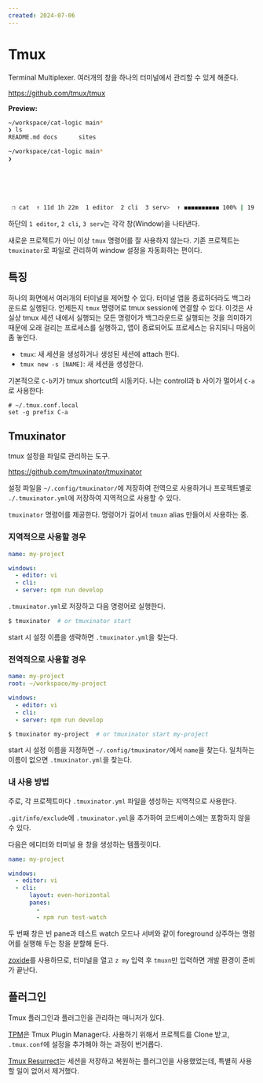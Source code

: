 ```yaml
---
created: 2024-07-06
---
```

# Tmux

Terminal Multiplexer. 여러개의 창을 하나의 터미널에서 관리할 수 있게 해준다.

https://github.com/tmux/tmux

**Preview:**

```bash
~/workspace/cat-logic main*                                                                          19:13:40
❯ ls
README.md docs      sites

~/workspace/cat-logic main*                                                                          19:13:41
❯






 ❐ cat  ↑ 11d 1h 22m  1 editor  2 cli  3 serv>  ↑ ◼◼◼◼◼◼◼◼◼◼ 100% | 19:13 | 28 Aug  park       ip-192-168-0-9
```

하단의 `1 editor`, `2 cli`, `3 serv`는 각각 창(Window)을 나타낸다.

새로운 프로젝트가 아닌 이상 `tmux` 명령어를 잘 사용하지 않는다.
기존 프로젝트는 `tmuxinator`로 파일로 관리하여 window 설정을 자동화하는 편이다.

## 특징

하나의 화면에서 여러개의 터미널을 제어할 수 있다.
터미널 앱을 종료하더라도 백그라운드로 실행된다.
언제든지 `tmux` 명령어로 tmux session에 연결할 수 있다.
이것은 사실상 tmux 세션 내에서 실행되는 모든 명령어가 백그라운드로 실행되는 것을 의미하기 때문에
오래 걸리는 프로세스를 실행하고, 앱이 종료되어도 프로세스는 유지되니 마음이 좀 놓인다.

- `tmux`: 새 세션을 생성하거나 생성된 세션에 attach 한다.
- `tmux new -s [NAME]`: 새 세션을 생성한다.

기본적으로 `C-b`키가 tmux shortcut의 시동키다.
나는 controll과 b 사이가 멀어서 `C-a`로 사용한다:

```
# ~/.tmux.conf.local
set -g prefix C-a
```

## Tmuxinator

tmux 설정을 파일로 관리하는 도구.

https://github.com/tmuxinator/tmuxinator

설정 파일을 `~/.config/tmuxinator/`에 저장하여 전역으로 사용하거나
프로젝트별로 `./.tmuxinator.yml`에 저장하여 지역적으로 사용할 수 있다.

`tmuxinator` 명령어를 제공한다. 명렁어가 길어서 `tmuxn` alias 만들어서 사용하는 중.

### 지역적으로 사용할 경우

```yaml
name: my-project

windows:
  - editor: vi
  - cli:
  - server: npm run develop
```

`.tmuxinator.yml`로 저장하고 다음 명령어로 실행한다.

```bash
$ tmuxinator  # or tmuxinator start
```

start 시 설정 이름을 생략하면 `.tmuxinator.yml`을 찾는다.

### 전역적으로 사용할 경우

```yaml
name: my-project
root: ~/workspace/my-project

windows:
  - editor: vi
  - cli:
  - server: npm run develop
```

```bash
$ tmuxinator my-project  # or tmuxinator start my-project
```

start 시 설정 이름을 지정하면 `~/.config/tmuxinator/`에서 `name`을 찾는다.
일치하는 이름이 없으면 `.tmuxinator.yml`을 찾는다.

### 내 사용 방법

주로, 각 프로젝트마다 `.tmuxinator.yml` 파일을 생성하는 지역적으로 사용한다.

`.git/info/exclude`에 `.tmuxinator.yml`을 추가하여 코드베이스에는 포함하지 않을 수 있다.

다음은 에디터와 터미널 용 창을 생성하는 템플릿이다.

```yaml
name: my-project

windows:
  - editor: vi
  - cli:
      layout: even-horizontal
      panes:
        -
        - npm run test-watch
```

두 번째 창은 빈 pane과 테스트 watch 모드나 서버와 같이 foreground 상주하는 명령어를 실행해 두는 창을 분할해 둔다.

[zoxide](https://github.com/ajeetdsouza/zoxide)를 사용하므로,
터미널을 열고 `z my` 입력 후 `tmuxn`만 입력하면 개발 환경이 준비가 끝난다.

## 플러그인

Tmux 플러그인과 플러그인을 관리하는 매니저가 있다.

[TPM](https://github.com/tmux-plugins/tpm)은 Tmux Plugin Manager다.
사용하기 위해서 프로젝트를 Clone 받고, `.tmux.conf`에 설정을 추가해야 하는 과정이 번거롭다.

[Tmux Resurrect](https://github.com/tmux-plugins/tmux-resurrect)는 세션을 저장하고 복원하는 플러그인을 사용했었는데,
특별히 사용할 일이 없어서 제거했다.
